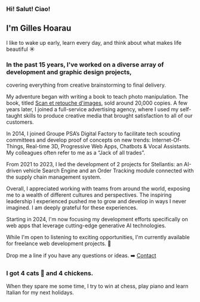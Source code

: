 ### Hi! Salut! Ciao!

## I'm Gilles Hoarau

I like to wake up early, learn every day, and think about what makes life beautiful ☀️

### In the past 15 years, I've worked on a diverse array of development and graphic design projects,
covering everything from creative brainstorming to final delivery.

My adventure began with writing a book to teach photo manipulation.
The book, titled <u>Scan et retouche d'images</u>, sold around 20,000 copies.
A few years later, I joined a full-service advertising agency, where I used my self-taught skills
to produce creative media that brought satisfaction to all of our customers.

In 2014, I joined Groupe PSA’s Digital Factory to facilitate tech scouting committees
and develop proof of concepts on new trends:
Internet-Of-Things, Real-time 3D, Progressive Web Apps, Chatbots & Vocal Assistants.
My colleagues often refer to me as a “Jack of all trades”.

From 2021 to 2023, I led the development of 2 projects for Stellantis:
an AI-driven vehicle Search Engine and an Order Tracking module connected with the supply chain management system.

Overall, I appreciated working with teams from around the world,
exposing me to a wealth of different cultures and perspectives.
The inspiring leadership I experienced pushed me to grow and develop in ways I never imagined.
I am deeply grateful for these experiences.

Starting in 2024, I'm now focusing my development efforts
specifically on web apps that leverage cutting-edge generative AI technologies.

While I'm open to listening to exciting opportunities,
I'm currently available for freelance web development projects. 🚀

Drop me a line if you have any questions or ideas. ➡️ [Contact](/contact)

### I got 4 cats 🥰 and 4 chickens.

When they spare me some time, I try to win at chess, play piano and learn Italian for my next holidays.
